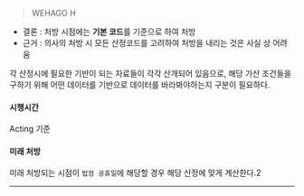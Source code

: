 
> WEHAGO H 

- 결론 : 처방 시점에는 **기본 코드**를 기준으로 하여 처방 
- 근거 : 의사의 처방 시 모든 산정코드를 고려하여 처방을 내리는 것은 사실 상 어려움 

각 산정시에 필요한 기반이 되는 자료들이 각각 산개되어 있음으로, 해당 가산 조건들을 구하기 위해 어떤 데이터를 기반으로 데이터를 바라봐야하는지 구분이 필요하다. 

#### 시행시간 

Acting 기준 

#### 미래 처방 

미래 처방되는 시점이 `법정 공휴일`에 해당할 경우 해당 산정에 맞게 계산한다.2






---






